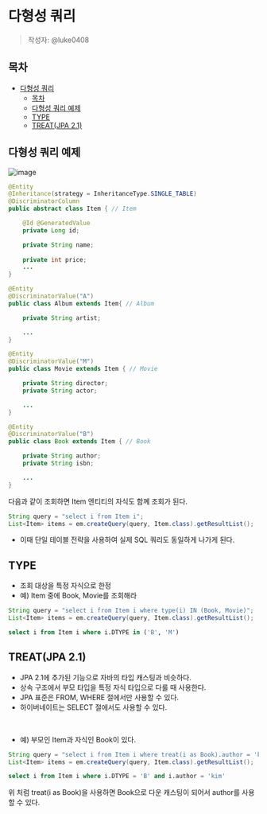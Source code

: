 # 다형성 쿼리
>
> 작성자: @luke0408

## 목차

- [다형성 쿼리](#다형성-쿼리)
  - [목차](#목차)
  - [다형성 쿼리 예제](#다형성-쿼리-예제)
  - [TYPE](#type)
  - [TREAT(JPA 2.1)](#treatjpa-21)

## 다형성 쿼리 예제

![image](https://github.com/luke0408/study_for_jpa_basic/assets/98688494/afa1c81c-6c3b-444d-8e7c-7ceb74151f13)

```java
@Entity
@Inheritance(strategy = InheritanceType.SINGLE_TABLE)
@DiscriminatorColumn
public abstract class Item { // Item

    @Id @GeneratedValue
    private Long id;

    private String name;
    
    private int price;
    ...
}

@Entity
@DiscriminatorValue("A")
public class Album extends Item{ // Album

    private String artist;

    ...
}

@Entity
@DiscriminatorValue("M")
public class Movie extends Item { // Movie

    private String director;
    private String actor;

    ...
}

@Entity
@DiscriminatorValue("B")
public class Book extends Item { // Book

    private String author;
    private String isbn;

    ...
}
```

다음과 같이 조회하면 Item 엔티티의 자식도 함꼐 조회가 된다.

```java
String query = "select i from Item i";
List<Item> items = em.createQuery(query, Item.class).getResultList();
```

- 이때 단일 테이블 전략을 사용하여 실제 SQL 쿼리도 동일하게 나가게 된다.

## TYPE

- 조회 대상을 특정 자식으로 한정
- 예) Item 중에 Book, Movie를 조회해라

```java
String query = "select i from Item i where type(i) IN (Book, Movie)";
List<Item> items = em.createQuery(query, Item.class).getResultList();
```

```sql
select i from Item i where i.DTYPE in ('B', 'M')
```

## TREAT(JPA 2.1)

- JPA 2.1에 추가된 기능으로 자바의 타입 캐스팅과 비슷하다.
- 상속 구조에서 부모 타입을 특정 자식 타입으로 다룰 때 사용한다.
- JPA 표준은 FROM, WHERE 절에서만 사용할 수 있다.
- 하이버네이트는 SELECT 절에서도 사용할 수 있다.

<br>

- 예) 부모인 Item과 자식인 Book이 있다.

```java
String query = "select i from Item i where treat(i as Book).author = 'kim'";
List<Item> items = em.createQuery(query, Item.class).getResultList();
```

```sql
select i from Item i where i.DTYPE = 'B' and i.author = 'kim'
```

위 처럼 treat(i as Book)을 사용하면 Book으로 다운 캐스팅이 되어서 author를 사용할 수 있다.
